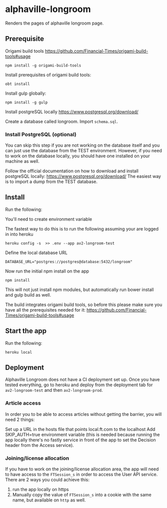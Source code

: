 # alphaville-longroom

Renders the pages of alphaville longroom page.

## Prerequisite
Origami build tools https://github.com/Financial-Times/origami-build-tools#usage

```
npm install -g origami-build-tools
```

Install prerequisites of origami build tools:

```
obt install
```

Install gulp globally:

```
npm install -g gulp
```

Install postgreSQL locally
https://www.postgresql.org/download/

Create a database called longroom.
Import `schema.sql`.

### Install PostgreSQL (optional)
You can skip this step if you are not working on the database itself and you can just use the database from the TEST environment.
However, if you need to work on the database locally, you should have one installed on your machine as well.

Follow the official documentation on how to download and install postgreSQL locally: https://www.postgresql.org/download/
The easiest way is to import a dump from the TEST database.

## Install
Run the following:

You'll need to create environment variable

The fastest way to do this is to run the following assuming your are logged in into heroku

```
heroku config -s  >> .env --app av2-longroom-test
```
Define the local database URL 

```
DATABASE_URL="postgres://postgres@database:5432/longroom"
```

Now run the initial npm install on the app

```
npm install
```

This will not just install npm modules, but automatically run bower install and gulp build as well.

The build integrates origami build tools, so before this please make sure you have all the prerequisites needed for it: https://github.com/Financial-Times/origami-build-tools#usage



## Start the app

Run the following:

```
heroku local
```

## Deployment

Alphaville Longroom does not have a CI deployment set up. Once you have tested everything, go to heroku and deploy from the deployment tab for `av2-longroom-test` and then `av2-longroom-prod`.

### Article access

In order you to be able to access articles without getting the barrier, you will need 2 things:

Set up a URL in the hosts file that points local.ft.com to the localhost
Add SKIP_AUTH=true environment variable (this is needed because running the app locally there's no fastly service in front of the app to set the Decision header from the Access service).

### Joining/license allocation

If you have to work on the joining/license allocation area, the app will need to have access to the `FTSession_s` in order to access the User API service. There are 2 ways you could achieve this:

1. run the app locally on https
2. Manually copy the value of `FTSession_s` into a cookie with the same name, but available on `http` as well.
